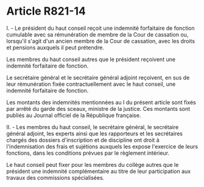 # Article R821-14

I. - Le président du haut conseil reçoit une indemnité forfaitaire de fonction cumulable avec sa rémunération de membre de la Cour de cassation ou, lorsqu'il s'agit d'un ancien membre de la Cour de cassation, avec les droits et pensions auxquels il peut prétendre.

Les membres du haut conseil autres que le président reçoivent une indemnité forfaitaire de fonction.

Le secrétaire général et le secrétaire général adjoint reçoivent, en sus de leur rémunération fixée contractuellement avec le haut conseil, une indemnité forfaitaire de fonction.

Les montants des indemnités mentionnées au I du présent article sont fixés par arrêté du garde des sceaux, ministre de la justice. Ces montants sont publiés au Journal officiel de la République française.

II. - Les membres du haut conseil, le secrétaire général, le secrétaire général adjoint, les experts ainsi que les rapporteurs et les secrétaires chargés des dossiers d'inscription et de discipline ont droit à l'indemnisation des frais et sujétions auxquels les expose l'exercice de leurs fonctions, dans les conditions prévues par le règlement intérieur.

Le haut conseil peut fixer pour les membres du collège autres que le président une indemnité complémentaire au titre de leur participation aux travaux des commissions spécialisées.
